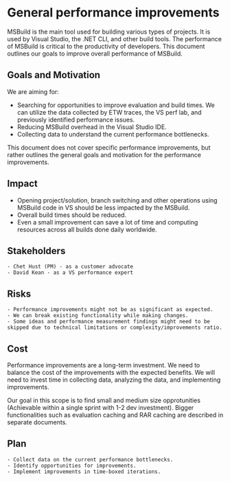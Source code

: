 # General performance improvements
MSBuild is the main tool used for building various types of projects. It is used by Visual Studio, the .NET CLI, and other build tools. The performance of MSBuild is critical to the productivity of developers. This document outlines our goals to improve overall performance of MSBuild.

## Goals and Motivation

We are aiming for:
 - Searching for opportunities to improve evaluation and build times. We can utilize the data collected by ETW traces, the VS perf lab, and previously identified performance issues.
 - Reducing MSBuild overhead in the Visual Studio IDE.
 - Collecting data to understand the current performance bottlenecks.

This document does not cover specific performance improvements, but rather outlines the general goals and motivation for the performance improvements.

## Impact
    
 - Opening project/solution, branch switching and other operations using MSBuild code in VS should be less impacted by the MSBuild.
 - Overall build times should be reduced. 
 - Even a small improvement can save a lot of time and computing resources across all builds done daily worldwide.

## Stakeholders

    - Chet Hust (PM) - as a customer advocate
    - David Kean - as a VS performance expert

## Risks

    - Performance improvements might not be as significant as expected.
    - We can break existing functionality while making changes.
    - Some ideas and performance measurement findings might need to be skipped due to technical limitations or complexity/improvements ratio.

## Cost

Performance improvements are a long-term investment. We need to balance the cost of the improvements with the expected benefits.
We will need to invest time in collecting data, analyzing the data, and implementing improvements.

Our goal in this scope is to find small and medium size opprotunities (Achievable within a single sprint with 1-2 dev investment). Bigger functionalities such as evaluation caching and RAR caching are described in separate documents.

## Plan
    
    - Collect data on the current performance bottlenecks.
    - Identify opportunities for improvements.
    - Implement improvements in time-boxed iterations.

